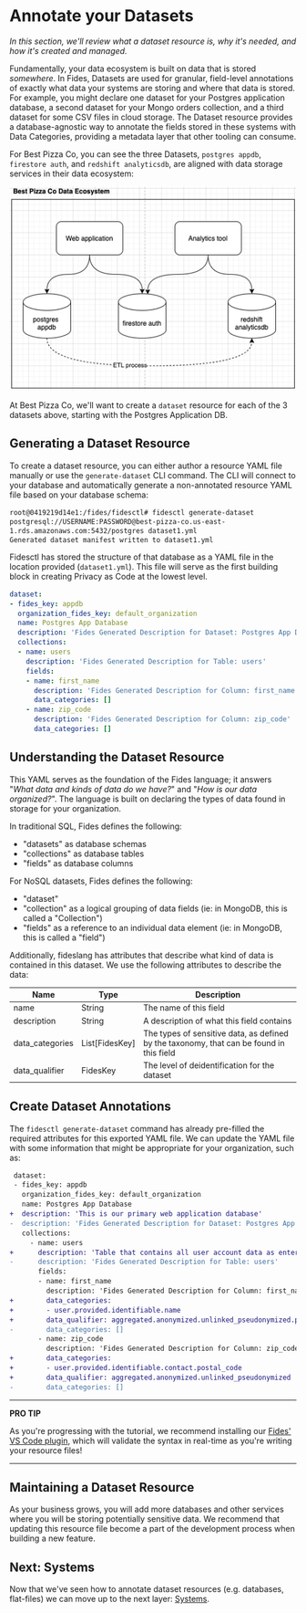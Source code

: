 # Annotate your Datasets
_In this section, we'll review what a dataset resource is, why it's needed, and how it's created and managed._

Fundamentally, your data ecosystem is built on data that is stored _somewhere_. In Fides, Datasets are used for granular, field-level annotations of exactly what data your systems are storing and where that data is stored. For example, you might declare one dataset for your Postgres application database, a second dataset for your Mongo orders collection, and a third dataset for some CSV files in cloud storage. The Dataset resource provides a database-agnostic way to annotate the fields stored in these systems with Data Categories, providing a metadata layer that other tooling can consume.

For Best Pizza Co, you can see the three Datasets, `postgres appdb`, `firestore auth`, and `redshift analyticsdb`, are aligned with data storage services in their data ecosystem:

![Best Pizza Co's Data Ecosystem](../img/BestPizzaCo_DataEcosystem.png)

At Best Pizza Co, we'll want to create a `dataset` resource for each of the 3 datasets above, starting with the Postgres Application DB.

## Generating a Dataset Resource

To create a dataset resource, you can either author a resource YAML file manually or use the `generate-dataset` CLI command. The CLI will connect to your database and automatically generate a non-annotated resource YAML file based on your database schema:

```
root@0419219d14e1:/fides/fidesctl# fidesctl generate-dataset postgresql://USERNAME:PASSWORD@best-pizza-co.us-east-1.rds.amazonaws.com:5432/postgres dataset1.yml
Generated dataset manifest written to dataset1.yml
```

Fidesctl has stored the structure of that database as a YAML file in the location provided (`dataset1.yml`). This file will serve as the first building block in creating Privacy as Code at the lowest level.

```yaml
dataset:
- fides_key: appdb
  organization_fides_key: default_organization
  name: Postgres App Database
  description: 'Fides Generated Description for Dataset: Postgres App Database'
  collections:
  - name: users
    description: 'Fides Generated Description for Table: users'
    fields:
    - name: first_name
      description: 'Fides Generated Description for Column: first_name'
      data_categories: []
    - name: zip_code
      description: 'Fides Generated Description for Column: zip_code'
      data_categories: []
```

## Understanding the Dataset Resource

This YAML serves as the foundation of the Fides language; it answers "_What data and kinds of data do we have?_" and "_How is our data organized?_". The language is built on declaring the types of data found in storage for your organization.

In traditional SQL, Fides defines the following:

* "datasets" as database schemas
* "collections" as database tables
* "fields" as database columns

For NoSQL datasets, Fides defines the following:
* "dataset"
* "collection" as a logical grouping of data fields (ie: in MongoDB, this is called a "Collection")
* "fields" as a reference to an individual data element (ie: in MongoDB, this is called a "field")

Additionally, fideslang has attributes that describe what kind of data is contained in this dataset. We use the following attributes to describe the data:

| Name | Type | Description |
| --- | --- | --- |
| name | String | The name of this field |
| description | String | A description of what this field contains |
| data_categories | List[FidesKey] | The types of sensitive data, as defined by the taxonomy, that can be found in this field |
| data_qualifier | FidesKey | The level of deidentification for the dataset |

## Create Dataset Annotations

The `fidesctl generate-dataset` command has already pre-filled the required attributes for this exported YAML file. We can update the YAML file with some information that might be appropriate for your organization, such as:

```diff
 dataset:
 - fides_key: appdb
   organization_fides_key: default_organization
   name: Postgres App Database
+  description: 'This is our primary web application database'
-  description: 'Fides Generated Description for Dataset: Postgres App Database'
   collections:
     - name: users
+      description: 'Table that contains all user account data as entered by the user'
-      description: 'Fides Generated Description for Table: users'
       fields:
       - name: first_name
         description: 'Fides Generated Description for Column: first_name'
+        data_categories:
+        - user.provided.identifiable.name
+        data_qualifier: aggregated.anonymized.unlinked_pseudonymized.pseudonymized.identified
-        data_categories: []
       - name: zip_code
         description: 'Fides Generated Description for Column: zip_code'
+        data_categories:
+        - user.provided.identifiable.contact.postal_code
+        data_qualifier: aggregated.anonymized.unlinked_pseudonymized
-        data_categories: []
```

---

**PRO TIP**

As you're progressing with the tutorial, we recommend installing our [Fides' VS Code plugin](https://marketplace.visualstudio.com/items?itemName=ethyca.fidesctl), which will validate the syntax in real-time as you're writing your resource files!

---

## Maintaining a Dataset Resource

As your business grows, you will add more databases and other services where you will be storing potentially sensitive data. We recommend that updating this resource file become a part of the development process when building a new feature.

## Next: Systems
Now that we've seen how to annotate dataset resources (e.g. databases, flat-files) we can move up to the next layer: [Systems](system.md).

